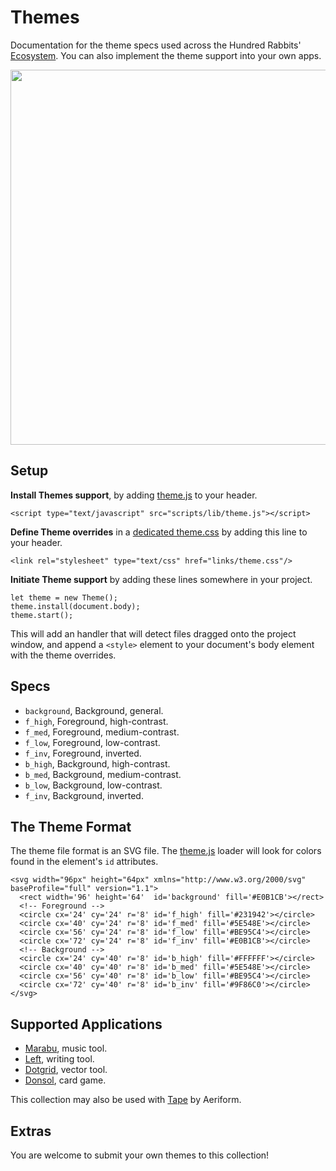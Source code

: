 # Themes

Documentation for the theme specs used across the Hundred Rabbits' [Ecosystem](https://github.com/hundredrabbits). You can also implement the theme support into your own apps.

<img src='https://raw.githubusercontent.com/hundredrabbits/Themes/master/PREVIEW.jpg' width='600'/>

## Setup

**Install Themes support**, by adding [theme.js](https://github.com/hundredrabbits/Dotgrid/blob/master/desktop/sources/scripts/lib/theme.js) to your header. 

```
<script type="text/javascript" src="scripts/lib/theme.js"></script>
```

**Define Theme overrides** in a [dedicated theme.css](https://github.com/hundredrabbits/Dotgrid/blob/master/desktop/sources/links/theme.css) by adding this line to your header.

```
<link rel="stylesheet" type="text/css" href="links/theme.css"/>
```

**Initiate Theme support** by adding these lines somewhere in your project.

```
let theme = new Theme();
theme.install(document.body);
theme.start();
```

This will add an handler that will detect files dragged onto the project window, and append a `<style>` element to your document's body element with the theme overrides.

## Specs

- `background`, Background, general.
- `f_high`, Foreground, high-contrast.
- `f_med`, Foreground, medium-contrast.
- `f_low`, Foreground, low-contrast.
- `f_inv`, Foreground, inverted.
- `b_high`, Background, high-contrast.
- `b_med`, Background, medium-contrast.
- `b_low`, Background, low-contrast.
- `f_inv`, Background, inverted.

## The Theme Format

The theme file format is an SVG file. The [theme.js](https://github.com/hundredrabbits/Dotgrid/blob/master/desktop/sources/scripts/lib/theme.js) loader will look for colors found in the element's `id` attributes.

```
<svg width="96px" height="64px" xmlns="http://www.w3.org/2000/svg" baseProfile="full" version="1.1">
  <rect width='96' height='64'  id='background' fill='#E0B1CB'></rect>
  <!-- Foreground -->
  <circle cx='24' cy='24' r='8' id='f_high' fill='#231942'></circle>
  <circle cx='40' cy='24' r='8' id='f_med' fill='#5E548E'></circle>
  <circle cx='56' cy='24' r='8' id='f_low' fill='#BE95C4'></circle>
  <circle cx='72' cy='24' r='8' id='f_inv' fill='#E0B1CB'></circle>
  <!-- Background -->
  <circle cx='24' cy='40' r='8' id='b_high' fill='#FFFFFF'></circle>
  <circle cx='40' cy='40' r='8' id='b_med' fill='#5E548E'></circle>
  <circle cx='56' cy='40' r='8' id='b_low' fill='#BE95C4'></circle>
  <circle cx='72' cy='40' r='8' id='b_inv' fill='#9F86C0'></circle>
</svg>
```

## Supported Applications

- [Marabu](https://github.com/hundredrabbits/Marabu), music tool.
- [Left](https://github.com/hundredrabbits/Left), writing tool.
- [Dotgrid](https://github.com/hundredrabbits/Dotgrid), vector tool.
- [Donsol](https://github.com/hundredrabbits/Donsol), card game.

This collection may also be used with
[Tape](https://aeriform.itch.io/tape) by Aeriform.

## Extras

You are welcome to submit your own themes to this collection!

